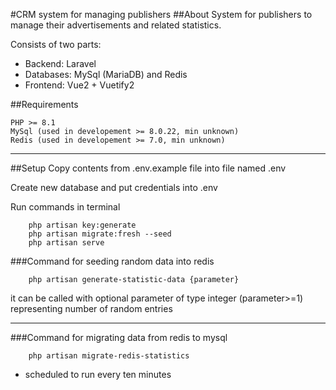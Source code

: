 #CRM system for managing publishers
##About
System for publishers to manage their advertisements and related statistics. 

Consists of two parts:
- Backend: Laravel
- Databases: MySql (MariaDB) and Redis
- Frontend: Vue2 + Vuetify2

##Requirements

```
PHP >= 8.1
MySql (used in developement >= 8.0.22, min unknown)
Redis (used in developement >= 7.0, min unknown)
```
___

##Setup
Copy contents from .env.example file into file named .env

Create new database and put credentials into .env 


Run commands in terminal
```
    php artisan key:generate
    php artisan migrate:fresh --seed
    php artisan serve
```



###Command for seeding random data into redis
```
    php artisan generate-statistic-data {parameter}
```
it can be called with optional parameter of type integer (parameter>=1) 
representing number of random entries
___

###Command for migrating data from redis to mysql
```
    php artisan migrate-redis-statistics
```
- scheduled to run every ten minutes
